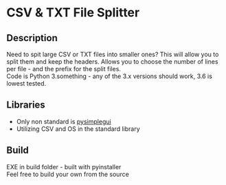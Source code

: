# CSV & TXT File Splitter

## Description
Need to spit large CSV or TXT files into smaller ones? This will allow you to split them and keep the headers. Allows you to choose the number of lines per file - and the prefix for the split files. <br>
Code is Python 3.something - any of the 3.x versions should work, 3.6 is lowest tested.

## Libraries
- Only non standard is [pysimplegui](https://pypi.org/project/PySimpleGUI/)
- Utilizing CSV and OS in the standard library

## Build
EXE in build folder - built with pyinstaller<br>
Feel free to build your own from the source
